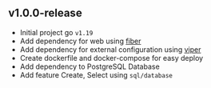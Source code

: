 ## v1.0.0-release

- Initial project go `v1.19`
- Add dependency for web using [fiber](https://github.com/gofiber/fiber)
- Add dependency for external configuration using [viper](https://github.com/spf13/viper)
- Create dockerfile and docker-compose for easy deploy
- Add dependency to PostgreSQL Database
- Add feature Create, Select using `sql/database`
